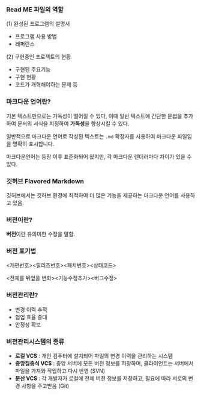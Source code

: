### Read ME 파일의 역할

(1) 완성된 프로그램의 설명서

- 프로그램 사용 방법
- 레퍼런스

(2) 구현중인 프로젝트의 현황

- 구현된 주요기능
- 구현 현황
- 코드가 개혁해야하는 문제 등

### 마크다운 언어란?

기본 텍스트만으로는 가독성이 떨어질 수 있다, 이때 일반 텍스트에 간단한 문법을 추가하여 문서의 서식을 지정하여 **가독성**을 향상시킬 수 있다.

일반적으로 마크다운 언어로 작성된 텍스트는 `.md` 확장자를 사용하여 마크다운 파일임을 명확히 표시합니다.

마크다운언어는 등장 이후 표준화되어 왔지만, 각 마크다운 렌더러마다 차이가 있을 수 있다.

### 깃허브 Flavored Markdown

깃허브에서는 깃허브 환경에 최적하여 더 많은 기능을 제공하는 마크다운 언어를 사용하고 있음.

### 버전이란?

**버전**이란 유의미한 수정을 말함.

### 버전 표기법

<개편번호><릴리즈번호><패치번호><상태코드>

<전체를 뒤엎을 변화><기능수정추가><버그수정>

### 버전관리란?

- 변경 이력 추적
- 협업 효율 증대
- 안정성 확보

### 버전관리시스템의 종류

- **로컬 VCS** : 개인 컴퓨터에 설치되어 파일의 변경 이력을 관리하는 시스템
- **중앙집중식 VCS** : 중앙 서버에 모든 버전 정보를 저장하며, 클라이언트는 서버에서 파일을 가져와 작업하고 다시 반영 (SVN)
- **분산 VCS** : 각 개발자가 로컬에 전체 버전 정보를 저장하고, 필요에 따라 서로의 변경 사항을 주고받음 (Git)
